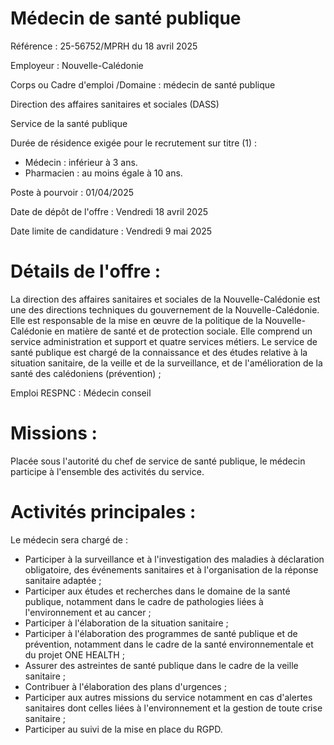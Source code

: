 # Médecin de santé publique

Référence : 25-56752/MPRH du 18 avril 2025

Employeur : Nouvelle-Calédonie

Corps ou Cadre d'emploi /Domaine : médecin de santé publique

Direction des affaires sanitaires et sociales (DASS)

Service de la santé publique

Durée de résidence exigée pour le recrutement sur titre (1) :

- Médecin : inférieur à 3 ans.
- Pharmacien : au moins égale à 10 ans.

Poste à pourvoir : 01/04/2025

Date de dépôt de l'offre : Vendredi 18 avril 2025

Date limite de candidature : Vendredi 9 mai 2025

# Détails de l'offre :

La direction des affaires sanitaires et sociales de la Nouvelle-Calédonie est une des directions techniques du gouvernement de la Nouvelle-Calédonie. Elle est responsable de la mise en œuvre de la politique de la Nouvelle-Calédonie en matière de santé et de protection sociale. Elle comprend un service administration et support et quatre services métiers. Le service de santé publique est chargé de la connaissance et des études relative à la situation sanitaire, de la veille et de la surveillance, et de l'amélioration de la santé des calédoniens (prévention) ;

Emploi RESPNC : Médecin conseil

# Missions :

Placée sous l'autorité du chef de service de santé publique, le médecin participe à l'ensemble des activités du service.

# Activités principales :

Le médecin sera chargé de :

- Participer à la surveillance et à l'investigation des maladies à déclaration obligatoire, des événements sanitaires et à l'organisation de la réponse sanitaire adaptée ;
- Participer aux études et recherches dans le domaine de la santé publique, notamment dans le cadre de pathologies liées à l'environnement et au cancer ;
- Participer à l'élaboration de la situation sanitaire ;
- Participer à l'élaboration des programmes de santé publique et de prévention, notamment dans le cadre de la santé environnementale et du projet ONE HEALTH ;
- Assurer des astreintes de santé publique dans le cadre de la veille sanitaire ;
- Contribuer à l'élaboration des plans d'urgences ;
- Participer aux autres missions du service notamment en cas d'alertes sanitaires dont celles liées à l'environnement et la gestion de toute crise sanitaire ;
- Participer au suivi de la mise en place du RGPD.